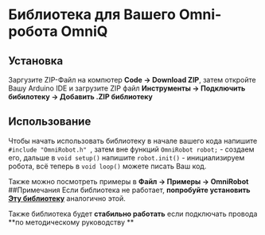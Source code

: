 # Библиотека для Вашего Omni-робота OmniQ 
## Установка
Заргузите ZIP-Файл на компютер **Code -> Download ZIP**, затем откройте Вашу Arduino IDE и загрузите ZIP файл **Инструменты -> Подключить бибилотеку -> Добавить .ZIP библиотеку** 
## Использование 
  Чтобы начать использовать библиотеку в начале вашего кода напишите ```#include "OmniRobot.h" ```, затем вне функций ```OmniRobot robot;``` - создаем его, дальше в ``` void setup() ``` напишите ```robot.init()``` - инициализируем робота, всё теперь в ```void loop()``` можете писать Ваш код.
  
  Также можно посмотреть примеры в **Файл -> Примеры -> OmniRobot**
##Примечания 
  Если библиотека не работает, **попробуйте установить [Эту библиотеку]([https://pages.github.com/](https://github.com/xreef/PCF8574_library))**  аналогично этой.

  Также библиотека будет **стабильно работать**  если подключать провода **по методическому руководству ** 

